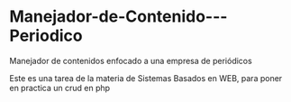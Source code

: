 # Manejador-de-Contenido---Periodico
Manejador de contenidos enfocado a una empresa de periódicos

Este es una tarea de la materia de Sistemas Basados en WEB, para poner en practica 
un crud en php
